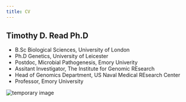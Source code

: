 ```yaml
---
title: CV
---
```


## Timothy D. Read Ph.D

* B.Sc Biological Sciences, University of London
* Ph.D Genetics, University of Leicester
* Postdoc, Microbial Pathogenesis, Emory Univerity
* Assitant Investigator, The Institute for Genomic REsearch
* Head of Genomics Department, US Naval Medical REsearch Center
* Professor, Emory University


![temporary image](/read-lab-confederation.github.io/images/IMG_2475.JPG)





